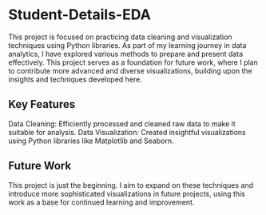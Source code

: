 # Student-Details-EDA
This project is focused on practicing data cleaning and visualization techniques using Python libraries. As part of my learning journey in data analytics, I have explored various methods to prepare and present data effectively. This project serves as a foundation for future work, where I plan to contribute more advanced and diverse visualizations, building upon the insights and techniques developed here.

<h2>Key Features</h2>
Data Cleaning: Efficiently processed and cleaned raw data to make it suitable for analysis.
Data Visualization: Created insightful visualizations using Python libraries like Matplotlib and Seaborn.
<h2>Future Work</h2>
This project is just the beginning. I aim to expand on these techniques and introduce more sophisticated visualizations in future projects, 
using this work as a base for continued learning and improvement.

